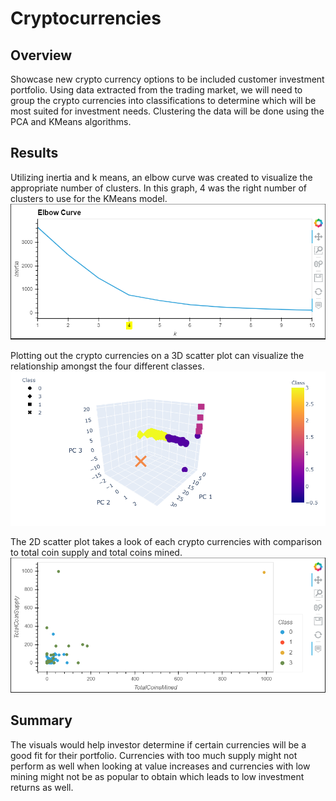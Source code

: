 # Cryptocurrencies

## Overview
Showcase new crypto currency options to be included customer investment portfolio. Using data extracted from the trading market, we will need to group the crypto currencies into classifications to determine which will be most suited for investment needs. Clustering the data will be done using the PCA and KMeans algorithms.

## Results
Utilizing inertia and k means, an elbow curve was created to visualize the appropriate number of clusters. In this graph, 4 was the right number of clusters to use for the KMeans model.  
![Resources/curve.PNG](Resources/curve.PNG)  
  
Plotting out the crypto currencies on a 3D scatter plot can visualize the relationship amongst the four different classes.
![Resources/pca.PNG](Resources/pca.PNG)  
  
The 2D scatter plot takes a look of each crypto currencies with comparison to total coin supply and total coins mined.
![Resources/2dplot.PNG](Resources/2dplot.PNG)  

## Summary
The visuals would help investor determine if certain currencies will be a good fit for their portfolio. Currencies with too much supply might not perform as well when looking at value increases and currencies with low mining might not be as popular to obtain which leads to low investment returns as well.  
